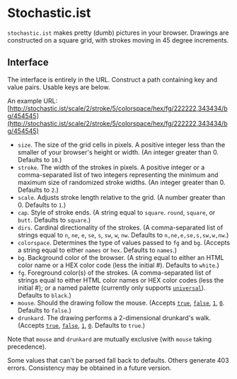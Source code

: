 # Stochastic.ist

`stochastic.ist` makes pretty (dumb) pictures in your browser. 
Drawings are constructed on a square grid, with strokes
moving in 45 degree increments.  

## Interface

The interface is entirely in the URL. Construct a path 
containing key and value pairs. Usable keys are below. 

An example URL: [http://stochastic.ist/scale/2/stroke/5/colorspace/hex/fg/222222,343434/bg/454545](http://stochastic.ist/scale/2/stroke/5/colorspace/hex/fg/222222,343434/bg/454545)

* `size`. The size of the grid cells in pixels. A positive 
   integer less than the smaller of your browser's height 
   or width. (An integer greater than 0. Defaults to `10`.) 
* `stroke`. The width of the strokes in pixels. 
   A positive integer or a comma-separated list of two 
   integers representing the minimum and maximum size 
   of randomized stroke widths. (An integer greater than 0. 
   Defaults to `2`.)
* `scale`. Adjusts stroke length relative to the grid. (A 
   number greater than 0. Defaults to `1`.)
* `cap`. Style of stroke ends. (A string equal to `square`. 
  `round`, `square`, or `butt`. Defaults to `square`.)
* `dirs`. Cardinal directionality of the strokes. 
   (A comma-separated list of strings equal to `n`, `ne`, 
  `e`, `se`, `s`, `sw`, `w`, `nw`. Defaults to
  `n,ne,e,se,s,sw,w,nw`.)
* `colorspace`. Determines the type of values passed to
  `fg` and `bg`. (Accepts a string equal to either `names`
   or `hex`. Defaults to `names`.)  
* `bg`. Background color of the browser. (A string equal to 
   either an HTML color name or a HEX color code (less the 
   initial #). Defaults to `white`.)
* `fg`. Foreground color(s) of the strokes. (A comma-separated
   list of strings equal to either HTML color names or HEX color 
   codes (less the initial #); or a named palette (currently 
   only supports [`universal`](/fg/universal)). Defaults to 
   `black`.)  
* `mouse`. Should the drawing follow the mouse. (Accepts
   [`true`](/mouse/true), [`false`](/mouse/false), 
   [`1`](/mouse/1), [`0`](/mouse/0). Defaults to `false`.) 
* `drunkard`. The drawing performs a 2-dimensional
   drunkard's walk. (Accepts [`true`](/drunkard/true), 
   [`false`](/drunkard/false), [`1`](/drunkard/1), 
   [`0`](/drunkard/0). Defaults to `true`.)
   
Note that `mouse` and `drunkard` are mutually exclusive 
(with `mouse` taking precedence).

Some values that can't be parsed fall back to defaults.
Others generate 403 errors. Consistency may be obtained
in a future version.
